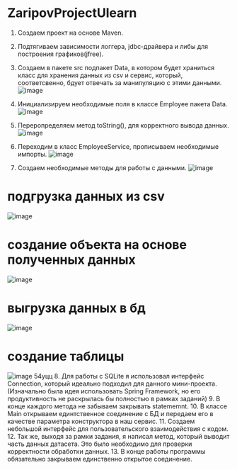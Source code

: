 # ZaripovProjectUlearn
1. Создаем проект на основе Maven.
2. Подтягиваем зависимости логгера, jdbc-драйвера и либы для построения графиков(jfree).
3. Создаем в пакете src подпакет Data, в котором будет храниться класс для хранения данных из csv и сервис, который, соответсвенно, бдует отвечать за манипуляцию с этими данными. 
![image](https://user-images.githubusercontent.com/95271008/210787473-3a5c79ab-46bf-4c7b-ad47-3a25aeb3b029.png)

4. Инициализируем необходимые поля в классе Employee пакета Data.
![image](https://user-images.githubusercontent.com/95271008/210787698-8ec57c99-61e6-44ef-94bd-360e34a524d9.png)

5. Переропределяем метод toString(), для корректного вывода данных.
![image](https://user-images.githubusercontent.com/95271008/210787769-513b1655-c514-4f2e-beae-dcffcca11d2a.png)

6. Переходим в класс EmployeeService, прописываем необходимые импорты.
![image](https://user-images.githubusercontent.com/95271008/210787871-392119b4-f322-4e5e-a5f8-ca71687bda9f.png)

7. Создаем необходимые методы для работы с данными.
![image](https://user-images.githubusercontent.com/95271008/210787959-3dab946a-0903-42b4-93db-20ed3ed03108.png)
# подгрузка данных из csv
![image](https://user-images.githubusercontent.com/95271008/210788081-38eeee7a-840f-45d3-82f2-84227bc3f9f2.png)
# создание объекта на основе полученных данных
![image](https://user-images.githubusercontent.com/95271008/210788209-d9955aae-d6f3-4eda-b3d6-6c5781559de7.png)
# выгрузка данных в бд
![image](https://user-images.githubusercontent.com/95271008/210788308-b0f51cdb-3cdf-4fc5-9e99-2a99808ac18f.png)
# создание таблицы
![image](https://user-images.githubusercontent.com/95271008/210788392-cb204a8f-6d80-4e43-8e2c-31c475e1aace.png)
 54уцц
8. Для работы с SQLite я использовал интерфейс Connection, который идеально подходил для данного мини-проекта. (Изначально была идея использовать Spring Framework, но его продуктивность не раскрылась бы полностью в рамках заданий)
9. В конце каждого метода не забываем закрывать statememnt.
10. В классе Main открываем единтственное соединение с БД и передаем его в качестве параметра конструктора в наш сервис.
11. Создаем небольшой интерфейс для пользовательского взаимодействия с кодом.
12. Так же, выходя за рамки задания, я написал метод, который выводит часть данных датасета. Это было необходимо для проверки корректности обработки данных.
13. В конце работы программы обязательно закрываем единственно открытое соединение.

